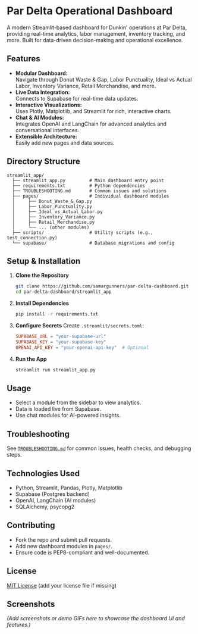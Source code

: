 # Par Delta Operational Dashboard

A modern Streamlit-based dashboard for Dunkin' operations at Par Delta, providing real-time analytics, labor management, inventory tracking, and more. Built for data-driven decision-making and operational excellence.

## Features

- **Modular Dashboard:**  
  Navigate through Donut Waste & Gap, Labor Punctuality, Ideal vs Actual Labor, Inventory Variance, Retail Merchandise, and more.
- **Live Data Integration:**  
  Connects to Supabase for real-time data updates.
- **Interactive Visualizations:**  
  Uses Plotly, Matplotlib, and Streamlit for rich, interactive charts.
- **Chat & AI Modules:**  
  Integrates OpenAI and LangChain for advanced analytics and conversational interfaces.
- **Extensible Architecture:**  
  Easily add new pages and data sources.

## Directory Structure

```
streamlit_app/
  ├── streamlit_app.py         # Main dashboard entry point
  ├── requirements.txt         # Python dependencies
  ├── TROUBLESHOOTING.md       # Common issues and solutions
  ├── pages/                   # Individual dashboard modules
  │     ├── Donut_Waste_&_Gap.py
  │     ├── Labor_Punctuality.py
  │     ├── Ideal_vs_Actual_Labor.py
  │     ├── Inventory_Variance.py
  │     ├── Retail_Merchandise.py
  │     └── ... (other modules)
  ├── scripts/                 # Utility scripts (e.g., test_connection.py)
  └── supabase/                # Database migrations and config
```

## Setup & Installation

1. **Clone the Repository**
   ```bash
   git clone https://github.com/samargunners/par-delta-dashboard.git
   cd par-delta-dashboard/streamlit_app
   ```

2. **Install Dependencies**
   ```bash
   pip install -r requirements.txt
   ```

3. **Configure Secrets**
   Create `.streamlit/secrets.toml`:
   ```toml
   SUPABASE_URL = "your-supabase-url"
   SUPABASE_KEY = "your-supabase-key"
   OPENAI_API_KEY = "your-openai-api-key"  # Optional
   ```

4. **Run the App**
   ```bash
   streamlit run streamlit_app.py
   ```

## Usage

- Select a module from the sidebar to view analytics.
- Data is loaded live from Supabase.
- Use chat modules for AI-powered insights.

## Troubleshooting

See [`TROUBLESHOOTING.md`](TROUBLESHOOTING.md) for common issues, health checks, and debugging steps.

## Technologies Used

- Python, Streamlit, Pandas, Plotly, Matplotlib
- Supabase (Postgres backend)
- OpenAI, LangChain (AI modules)
- SQLAlchemy, psycopg2

## Contributing

- Fork the repo and submit pull requests.
- Add new dashboard modules in `pages/`.
- Ensure code is PEP8-compliant and well-documented.

## License

[MIT License](LICENSE) (add your license file if missing)

## Screenshots

*(Add screenshots or demo GIFs here to showcase the dashboard UI and features.)*

